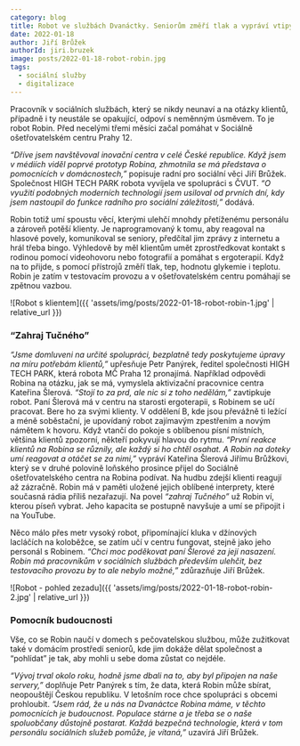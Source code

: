 ```yaml
---
category: blog
title: Robot ve službách Dvanáctky. Seniorům změří tlak a vypráví vtipy
date: 2022-01-18
author: Jiří Brůžek
authorId: jiri.bruzek
image: posts/2022-01-18-robot-robin.jpg
tags:
  - sociální služby
  - digitalizace
---
```


Pracovník v sociálních službách, který se nikdy neunaví a na otázky klientů, případně i ty neustále se opakující, odpoví s neměnným úsměvem. To je robot Robin. Před necelými třemi měsíci začal pomáhat v Sociálně ošetřovatelském centru Prahy 12.

_“Dříve jsem navštěvoval inovační centra v celé České republice. Když jsem v médiích viděl poprvé prototyp Robina, zhmotnila se má představa o pomocnících v domácnostech,”_ popisuje radní pro sociální věci Jiří Brůžek. Společnost HIGH TECH PARK robota vyvíjela ve spolupráci s ČVUT. _“O využití podobných moderních technologií jsem usiloval od prvních dní, kdy jsem nastoupil do funkce radního pro sociální záležitosti,”_ dodává.

Robin totiž umí spoustu věcí, kterými ulehčí mnohdy přetíženému personálu a zároveň potěší klienty. Je naprogramovaný k tomu, aby reagoval na hlasové povely, komunikoval se seniory, předčítal jim zprávy z internetu a hrál třeba bingo. Výhledově by měl klientům umět zprostředkovat kontakt s rodinou pomocí videohovoru nebo fotografií a pomáhat s ergoterapií. Když na to přijde, s pomocí přístrojů změří tlak, tep, hodnotu glykemie i teplotu. Robin je zatím v testovacím provozu a v ošetřovatelském centru pomáhají se zpětnou vazbou.

![Robot s klientem]({{ 'assets/img/posts/2022-01-18-robot-robin-1.jpg' | relative_url }})

### “Zahraj Tučného”

_“Jsme domluveni na určité spolupráci, bezplatně tedy poskytujeme úpravy na míru potřebám klientů,”_ upřesňuje Petr Panýrek, ředitel společnosti HIGH TECH PARK, která robota MČ Praha 12 pronajímá. Například odpovědi Robina na otázku, jak se má, vymyslela aktivizační pracovnice centra Kateřina Šlerová. _“Stojí to za prd, ale nic si z toho nedělám,”_ zavtipkuje robot. Paní Šlerová má v centru na starosti ergoterapii, s Robinem se učí pracovat. Bere ho za svými klienty. V oddělení B, kde jsou převážně ti ležící a méně soběstační, je upovídaný robot zajímavým zpestřením a novým námětem k hovoru. Když vtančí do pokoje s oblíbenou písní místních, většina klientů zpozorní, někteří pokyvují hlavou do rytmu. _“První reakce klientů na Robina se různily, ale každý si ho chtěl osahat. A Robin na doteky umí reagovat a otáčet se za nimi,”_ vypráví Kateřina Šlerová Jiřímu Brůžkovi, který se v druhé polovině loňského prosince přijel do Sociálně ošetřovatelského centra na Robina podívat. Na hudbu zdejší klienti reagují až zázračně. Robin má v paměti uložené jejich oblíbené interprety, které současná rádia příliš nezařazují. Na povel _“zahraj Tučného”_ už Robin ví, kterou píseň vybrat. Jeho kapacita se postupně navyšuje a umí se připojit i na YouTube.

Něco málo přes metr vysoký robot, připomínající kluka v džínových lacláčích na koloběžce, se zatím učí v centru fungovat, stejně jako jeho personál s Robinem. _“Chci moc poděkovat paní Šlerové za její nasazení. Robin má pracovníkům v sociálních službách především ulehčit, bez testovacího provozu by to ale nebylo možné,”_ zdůrazňuje Jiří Brůžek.

![Robot - pohled zezadu]({{ 'assets/img/posts/2022-01-18-robot-robin-2.jpg' | relative_url }})

### Pomocník budoucnosti

Vše, co se Robin naučí v domech s pečovatelskou službou, může zužitkovat také v domácím prostředí seniorů, kde jim dokáže dělat společnost a “pohlídat” je tak, aby mohli u sebe doma zůstat co nejdéle.

_“Vývoj trval okolo roku, hodně jsme dbali na to, aby byl připojen na naše servery,”_ doplňuje Petr Panýrek s tím, že data, která Robin může sbírat, neopouštějí Českou republiku. V letošním roce chce spolupráci s obcemi prohloubit. _“Jsem rád, že u nás na Dvanáctce Robina máme, v těchto pomocnících je budoucnost. Populace stárne a je třeba se o naše spoluobčany důstojně postarat. Každá bezpečná technologie, která v tom personálu sociálních služeb pomůže, je vítaná,”_ uzavírá Jiří Brůžek.
